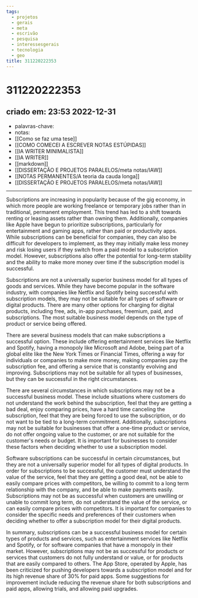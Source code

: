 ```yaml
---
tags:
  - projetos
  - gerais
  - meta
  - escrivão
  - pesquisa
  - interessesgerais
  - tecnologia
  - geo
title: 311220222353
---
```

# 311220222353
## criado em: 23:53 2022-12-31

- palavras-chave: 
- notas: 
- [[Como se faz uma tese]]
- [[COMO COMECEI A ESCREVER NOTAS ESTÚPIDAS]]
- [[IA WRITER MINIMALISTA]]
- [[IA WRITER]]
- [[markdown]]
- [[DISSERTAÇÃO E PROJETOS PARALELOS/meta notas/IAW]]
- [[NOTAS PERMANENTES/A teoria da cauda longa]]
- [[DISSERTAÇÃO E PROJETOS PARALELOS/meta notas/IAW]]
---
Subscriptions are increasing in popularity because of the gig economy, in which more people are working freelance or temporary jobs rather than in traditional, permanent employment. This trend has led to a shift towards renting or leasing assets rather than owning them. Additionally, companies like Apple have begun to prioritize subscriptions, particularly for entertainment and gaming apps, rather than paid or productivity apps. While subscriptions can be beneficial for companies, they can also be difficult for developers to implement, as they may initially make less money and risk losing users if they switch from a paid model to a subscription model. However, subscriptions also offer the potential for long-term stability and the ability to make more money over time if the subscription model is successful.

Subscriptions are not a universally superior business model for all types of goods and services. While they have become popular in the software industry, with companies like Netflix and Spotify being successful with subscription models, they may not be suitable for all types of software or digital products. There are many other options for charging for digital products, including free, ads, in-app purchases, freemium, paid, and subscriptions. The most suitable business model depends on the type of product or service being offered.

There are several business models that can make subscriptions a successful option. These include offering entertainment services like Netflix and Spotify, having a monopoly like Microsoft and Adobe, being part of a global elite like the New York Times or Financial Times, offering a way for individuals or companies to make more money, making companies pay the subscription fee, and offering a service that is constantly evolving and improving. Subscriptions may not be suitable for all types of businesses, but they can be successful in the right circumstances.

There are several circumstances in which subscriptions may not be a successful business model. These include situations where customers do not understand the work behind the subscription, feel that they are getting a bad deal, enjoy comparing prices, have a hard time canceling the subscription, feel that they are being forced to use the subscription, or do not want to be tied to a long-term commitment. Additionally, subscriptions may not be suitable for businesses that offer a one-time product or service, do not offer ongoing value to the customer, or are not suitable for the customer's needs or budget. It is important for businesses to consider these factors when deciding whether to use a subscription model.

Software subscriptions can be successful in certain circumstances, but they are not a universally superior model for all types of digital products. In order for subscriptions to be successful, the customer must understand the value of the service, feel that they are getting a good deal, not be able to easily compare prices with competitors, be willing to commit to a long term relationship with the company, and be able to make payments easily. Subscriptions may not be as successful when customers are unwilling or unable to commit long term, do not understand the value of the service, or can easily compare prices with competitors. It is important for companies to consider the specific needs and preferences of their customers when deciding whether to offer a subscription model for their digital products.

In summary, subscriptions can be a successful business model for certain types of products and services, such as entertainment services like Netflix and Spotify, or for software companies that have a monopoly in their market. However, subscriptions may not be as successful for products or services that customers do not fully understand or value, or for products that are easily compared to others. The App Store, operated by Apple, has been criticized for pushing developers towards a subscription model and for its high revenue share of 30% for paid apps. Some suggestions for improvement include reducing the revenue share for both subscriptions and paid apps, allowing trials, and allowing paid upgrades.